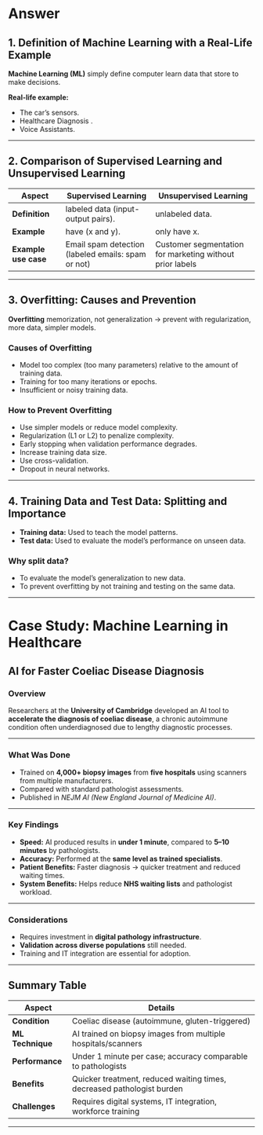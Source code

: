 # Answer

## 1. Definition of Machine Learning with a Real-Life Example

**Machine Learning (ML)** simply define computer learn data that store to make decisions.

**Real-life example:**  

- The car’s sensors.
- Healthcare Diagnosis .
- Voice Assistants.
---

## 2. Comparison of Supervised Learning and Unsupervised Learning

| Aspect                  | Supervised Learning                                  | Unsupervised Learning                              |
|-------------------------|----------------------------------------------------|--------------------------------------------------|
| **Definition**          | labeled data (input-output pairs).                  |  unlabeled data.             |
| **Example**            | have (x and y).                                      | only have x.       |
| **Example use case**    | Email spam detection (labeled emails: spam or not) | Customer segmentation for marketing without prior labels |

---

## 3. Overfitting: Causes and Prevention

**Overfitting**   memorization, not generalization → prevent with regularization, more data, simpler models.

### Causes of Overfitting
- Model too complex (too many parameters) relative to the amount of training data.  
- Training for too many iterations or epochs.  
- Insufficient or noisy training data.

### How to Prevent Overfitting
- Use simpler models or reduce model complexity.  
- Regularization (L1 or L2) to penalize complexity.  
- Early stopping when validation performance degrades.  
- Increase training data size.  
- Use cross-validation.  
- Dropout in neural networks.

---

## 4. Training Data and Test Data: Splitting and Importance

- **Training data:** Used to teach the model patterns.  
- **Test data:** Used to evaluate the model’s performance on unseen data.

### Why split data?
- To evaluate the model’s generalization to new data.  
- To prevent overfitting by not training and testing on the same data.

---


# Case Study: Machine Learning in Healthcare

## AI for Faster Coeliac Disease Diagnosis

### Overview
Researchers at the **University of Cambridge** developed an AI tool to **accelerate the diagnosis of coeliac disease**, a chronic autoimmune condition often underdiagnosed due to lengthy diagnostic processes.

---
### What Was Done
- Trained on **4,000+ biopsy images** from **five hospitals** using scanners from multiple manufacturers.  
- Compared with standard pathologist assessments.  
- Published in *NEJM AI (New England Journal of Medicine AI)*.

---

### Key Findings
- **Speed:** AI produced results in **under 1 minute**, compared to **5–10 minutes** by pathologists.  
- **Accuracy:** Performed at the **same level as trained specialists**.  
- **Patient Benefits:** Faster diagnosis → quicker treatment and reduced waiting times.  
- **System Benefits:** Helps reduce **NHS waiting lists** and pathologist workload.

---

### Considerations
- Requires investment in **digital pathology infrastructure**.  
- **Validation across diverse populations** still needed.  
- Training and IT integration are essential for adoption.

---

## Summary Table

| Aspect           | Details                                                                 |
|------------------|-------------------------------------------------------------------------|
| **Condition**    | Coeliac disease (autoimmune, gluten-triggered)                         |
| **ML Technique** | AI trained on biopsy images from multiple hospitals/scanners            |
| **Performance**  | Under 1 minute per case; accuracy comparable to pathologists            |
| **Benefits**     | Quicker treatment, reduced waiting times, decreased pathologist burden  |
| **Challenges**   | Requires digital systems, IT integration, workforce training            |

---